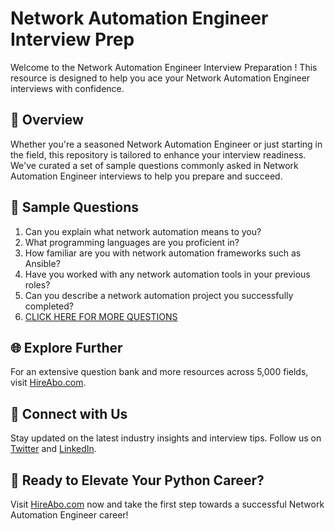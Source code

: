 # Network Automation Engineer Interview Prep

Welcome to the Network Automation Engineer Interview Preparation ! This resource is designed to help you ace your Network Automation Engineer interviews with confidence.

## 🚀 Overview

Whether you're a seasoned Network Automation Engineer or just starting in the field, this repository is tailored to enhance your interview readiness. We've curated a set of sample questions commonly asked in Network Automation Engineer interviews to help you prepare and succeed.

## 📝 Sample Questions

1. Can you explain what network automation means to you?
2. What programming languages are you proficient in?
3. How familiar are you with network automation frameworks such as Ansible?
4. Have you worked with any network automation tools in your previous roles?
5. Can you describe a network automation project you successfully completed?
6. [CLICK HERE FOR MORE QUESTIONS](https://hireabo.com/job/0_1_23/Network%20Automation%20Engineer)

## 🌐 Explore Further

For an extensive question bank and more resources across 5,000 fields, visit [HireAbo.com](https://www.hireabo.com).

## 📱 Connect with Us

Stay updated on the latest industry insights and interview tips. Follow us on [Twitter](https://twitter.com/hireabo) and [LinkedIn](https://www.linkedin.com/in/hire-abo-3609972a8/).

## 🚀 Ready to Elevate Your Python Career?

Visit [HireAbo.com](https://www.hireabo.com) now and take the first step towards a successful Network Automation Engineer career!